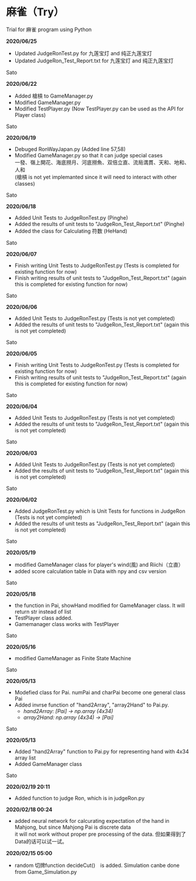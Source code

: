 # 麻雀（Try）
Trial for 麻雀 program using Python

**2020/06/25**
  * Updated JudgeRonTest.py for 九莲宝灯 and 纯正九莲宝灯
  * Updated JudgeRon_Test_Report.txt for 九莲宝灯 and 纯正九莲宝灯

Sato

**2020/06/22**
  * Added 槍槓 to GameManager.py
  * Modified GameManager.py
  * Modified TestPlayer.py (Now TestPlayer.py can be used as the API for Player class)

Sato

**2020/06/19**
  * Debuged RonWayJapan.py (Added line 57,58)
  * Modified GameManager.py so that it can judge special cases  
    一發、嶺上開花、海底撈月、河底撈魚、双倍立直、流局満貫、天和、地和、人和  
    (槍槓 is not yet implemanted since it will need to interact with other classes)

Sato

**2020/06/18**
  * Added Unit Tests to JudgeRonTest.py (Pinghe)
  * Added the results of unit tests to "JudgeRon_Test_Report.txt" (Pinghe)
  * Added the class for Calculating 符数 (HeHand)

Sato

**2020/06/07**
  * Finish writing Unit Tests to JudgeRonTest.py (Tests is completed for existing function for now)
  * Finish writing results of unit tests to "JudgeRon_Test_Report.txt" (again this is completed for existing function for now)

Sato

**2020/06/06**
  * Added Unit Tests to JudgeRonTest.py (Tests is not yet completed)
  * Added the results of unit tests to "JudgeRon_Test_Report.txt" (again this is not yet completed)

Sato

**2020/06/05**
  * Finish writing Unit Tests to JudgeRonTest.py (Tests is completed for existing function for now)
  * Finish writing results of unit tests to "JudgeRon_Test_Report.txt" (again this is completed for existing function for now)

Sato

**2020/06/04**
  * Added Unit Tests to JudgeRonTest.py (Tests is not yet completed)
  * Added the results of unit tests to "JudgeRon_Test_Report.txt" (again this is not yet completed)

Sato

**2020/06/03**
  * Added Unit Tests to JudgeRonTest.py (Tests is not yet completed)
  * Added the results of unit tests to "JudgeRon_Test_Report.txt" (again this is not yet completed)

Sato

**2020/06/02**
  * Added JudgeRonTest.py which is Unit Tests for functions in JudgeRon (Tests is not yet completed)
  * Added the results of unit tests as "JudgeRon_Test_Report.txt" (again this is not yet completed)

Sato

**2020/05/19**
 * modified GameManager class for player's wind(風) and Riichi（立直）
 * added score calculation table in Data with npy and csv version
 
Sato

**2020/05/18**
 * the function in Pai, showHand modified for GameManager class. It will return str instead of list
 * TestPlayer class added. 
 * Gamemanager class works with TestPlayer
 
Sato

**2020/05/16**
 * modified GameManager as Finite State Machine
 
Sato

**2020/05/13**
 * Modefied class for Pai. numPai and charPai become one general class Pai
 * Added invrse function of "hand2Array", "array2Hand" to Pai.py.
   * *hand2Array: [Pai] -> np.array (4x34)*
   * *array2Hand: np.array (4x34) -> [Pai]*

Sato

**2020/05/13**
  * Added "hand2Array" function to Pai.py for representing hand with 4x34 array list
  * Added GameManager class

Sato

**2020/02/19 20:11**
  * Added function to judge Ron, which is in judgeRon.py

**2020/02/18 00:24**
  * added neural network for calcurating expectation of the hand in Mahjong, but since Mahjong Pai is discrete data  
    it will not work without proper pre processing of the data. 但如果得到了Data的话可以试一试。

**2020/02/15 05:00**
  * random 切牌function decideCut()　is added. Simulation canbe done from Game_Simulation.py
